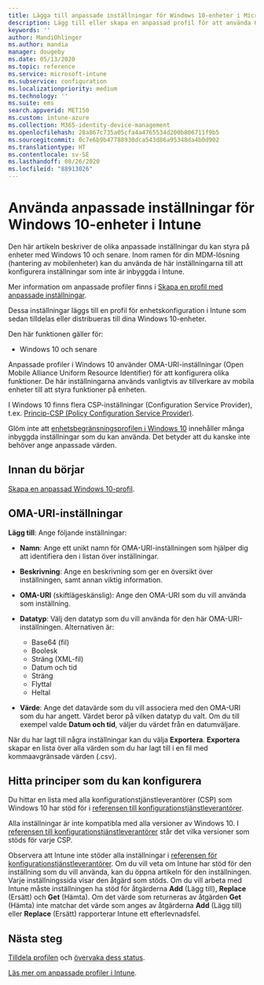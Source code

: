 ```yaml
---
title: Lägga till anpassade inställningar för Windows 10-enheter i Microsoft Intune – Azure | Microsoft Docs
description: Lägg till eller skapa en anpassad profil för att använda OMA-URI-inställningarna för enheter som kör Windows 10 i Microsoft Intune. Använd en anpassad profil för att lägga till anpassade inställningar.
keywords: ''
author: MandiOhlinger
ms.author: mandia
manager: dougeby
ms.date: 05/13/2020
ms.topic: reference
ms.service: microsoft-intune
ms.subservice: configuration
ms.localizationpriority: medium
ms.technology: ''
ms.suite: ems
search.appverid: MET150
ms.custom: intune-azure
ms.collection: M365-identity-device-management
ms.openlocfilehash: 28a867c735a05cfa4a4765534d200b806711f9b5
ms.sourcegitcommit: 0c7e6b9b47788930dca543d86a95348da4b0d902
ms.translationtype: HT
ms.contentlocale: sv-SE
ms.lasthandoff: 08/26/2020
ms.locfileid: "88913026"
---
```

# <a name="use-custom-settings-for-windows-10-devices-in-intune"></a>Använda anpassade inställningar för Windows 10-enheter i Intune

Den här artikeln beskriver de olika anpassade inställningar du kan styra på enheter med Windows 10 och senare. Inom ramen för din MDM-lösning (hantering av mobilenheter) kan du använda de här inställningarna till att konfigurera inställningar som inte är inbyggda i Intune.

Mer information om anpassade profiler finns i [Skapa en profil med anpassade inställningar](custom-settings-configure.md).

Dessa inställningar läggs till en profil för enhetskonfiguration i Intune som sedan tilldelas eller distribueras till dina Windows 10-enheter.

Den här funktionen gäller för:

- Windows 10 och senare

Anpassade profiler i Windows 10 använder OMA-URI-inställningar (Open Mobile Alliance Uniform Resource Identifier) för att konfigurera olika funktioner. De här inställningarna används vanligtvis av tillverkare av mobila enheter till att styra funktioner på enheten.

I Windows 10 finns flera CSP-inställningar (Configuration Service Provider), t.ex. [Princip-CSP (Policy Configuration Service Provider)](/windows/configuration/provisioning-packages/how-it-pros-can-use-configuration-service-providers).

Glöm inte att [enhetsbegränsningsprofilen i Windows 10](device-restrictions-windows-10.md) innehåller många inbyggda inställningar som du kan använda. Det betyder att du kanske inte behöver ange anpassade värden.

## <a name="before-you-begin"></a>Innan du börjar

[Skapa en anpassad Windows 10-profil](custom-settings-configure.md#create-the-profile).

## <a name="oma-uri-settings"></a>OMA-URI-inställningar

**Lägg till**: Ange följande inställningar:

- **Namn**: Ange ett unikt namn för OMA-URI-inställningen som hjälper dig att identifiera den i listan över inställningar.
- **Beskrivning**: Ange en beskrivning som ger en översikt över inställningen, samt annan viktig information.
- **OMA-URI** (skiftlägeskänslig): Ange den OMA-URI som du vill använda som inställning.
- **Datatyp**: Välj den datatyp som du vill använda för den här OMA-URI-inställningen. Alternativen är:

  - Base64 (fil)
  - Boolesk
  - Sträng (XML-fil)
  - Datum och tid
  - Sträng
  - Flyttal
  - Heltal

- **Värde**: Ange det datavärde som du vill associera med den OMA-URI som du har angett. Värdet beror på vilken datatyp du valt. Om du till exempel valde **Datum och tid**, väljer du värdet från en datumväljare.

När du har lagt till några inställningar kan du välja **Exportera**. **Exportera** skapar en lista över alla värden som du har lagt till i en fil med kommaavgränsade värden (.csv).

## <a name="find-the-policies-you-can-configure"></a>Hitta principer som du kan konfigurera

Du hittar en lista med alla konfigurationstjänstleverantörer (CSP) som Windows 10 har stöd för i [referensen till konfigurationstjänstleverantörer](/windows/client-management/mdm/configuration-service-provider-reference).

Alla inställningar är inte kompatibla med alla versioner av Windows 10. I [referensen till konfigurationstjänstleverantörer](/windows/client-management/mdm/configuration-service-provider-reference) står det vilka versioner som stöds för varje CSP.

Observera att Intune inte stöder alla inställningar i [referensen för konfigurationstjänstleverantörer](/windows/client-management/mdm/configuration-service-provider-reference). Om du vill veta om Intune har stöd för den inställning som du vill använda, kan du öppna artikeln för den inställningen. Varje inställningssida visar den åtgärd som stöds. Om du vill arbeta med Intune måste inställningen ha stöd för åtgärderna **Add** (Lägg till), **Replace** (Ersätt) och **Get** (Hämta). Om det värde som returneras av åtgärden **Get** (Hämta) inte matchar det värde som anges av åtgärderna **Add** (Lägg till) eller **Replace** (Ersätt) rapporterar Intune ett efterlevnadsfel.

## <a name="next-steps"></a>Nästa steg

[Tilldela profilen](device-profile-assign.md) och [övervaka dess status](device-profile-monitor.md).

[Läs mer om anpassade profiler i Intune](custom-settings-configure.md).